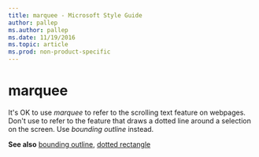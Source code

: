 ```yaml
---
title: marquee - Microsoft Style Guide
author: pallep
ms.author: pallep
ms.date: 11/19/2016
ms.topic: article
ms.prod: non-product-specific
---
```


# marquee

It's OK to use *marquee*
to refer to the scrolling text feature on webpages. Don't use to refer
to the feature that draws a dotted line around a selection on the
screen. Use *bounding outline* instead.

**See also** [bounding outline](/style-guide/a-z-word-list-term-collections/b/bounding-outline), [dotted rectangle](/style-guide/a-z-word-list-term-collections/d/dotted-rectangle)

